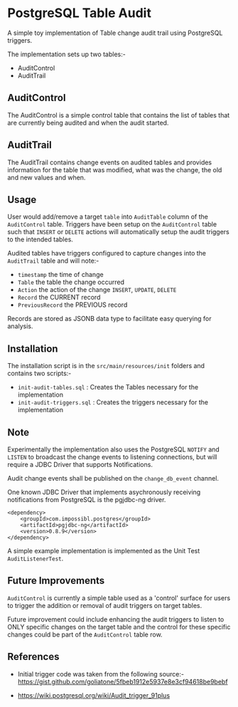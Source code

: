 # PostgreSQL Table Audit

A simple toy implementation of Table change audit trail using PostgreSQL triggers.

The implementation sets up two tables:-
- AuditControl
- AuditTrail

## AuditControl
The AuditControl is a simple control table that contains the list of tables that are
currently being audited and when the audit started.

## AuditTrail
The AuditTrail contains change events on audited tables and provides information for
the table that was modified, what was the change, the old and new values and when.

## Usage

User would add/remove a target `table` into `AuditTable` column of the `AuditControl` table. 
Triggers have been setup on the `AuditControl` table such that `INSERT` or `DELETE` 
actions will automatically setup the audit triggers to the intended tables.

Audited tables have triggers configured to capture changes into the `AuditTrail` table and
will note:-
- `timestamp` the time of change
- `Table` the table the change occurred
- `Action` the action of the change `INSERT`, `UPDATE`, `DELETE`
- `Record` the CURRENT record
- `PreviousRecord` the PREVIOUS record

Records are stored as JSONB data type to facilitate easy querying for analysis.

## Installation

The installation script is in the `src/main/resources/init` folders and contains two
scripts:-
- `init-audit-tables.sql` : Creates the Tables necessary for the implementation
- `init-audit-triggers.sql` : Creates the triggers necessary for the implementation

## Note

Experimentally the implementation also uses the PostgreSQL `NOTIFY` and `LISTEN` to
broadcast the change events to listening connections, but will require a JDBC Driver
that supports Notifications.

Audit change events shall be published on the `change_db_event` channel.

One known JDBC Driver that implements asychronously receiving notifications from PostgreSQL
is the pgjdbc-ng driver.

    <dependency>
        <groupId>com.impossibl.postgres</groupId>
        <artifactId>pgjdbc-ng</artifactId>
        <version>0.8.9</version>
    </dependency>

A simple example implementation is implemented as the Unit Test `AuditListenerTest`.

## Future Improvements

`AuditControl` is currently a simple table used as a 'control' surface for users to trigger 
the addition or removal of audit triggers on target tables.

Future improvement could include enhancing the audit triggers to listen to ONLY specific changes
on the target table and the control for these specific changes could be part of the `AuditControl`
table row.

## References
- Initial trigger code was taken from the following source:-
https://gist.github.com/goliatone/5fbeb1912e5937e8e3cf94618be9bebf

- https://wiki.postgresql.org/wiki/Audit_trigger_91plus
